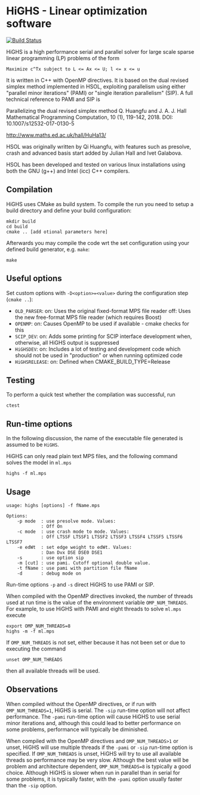 # HiGHS - Linear optimization software

[![Build Status](https://travis-ci.org/ERGO-Code/HiGHS.svg?branch=master)](https://travis-ci.org/ERGO-Code/HiGHS)

HiGHS is a high performance serial and parallel solver for large scale
sparse linear programming (LP) problems of the form

    Maximize c^Tx subject to L <= Ax <= U; l <= x <= u

It is written in C++ with OpenMP directives. It is based on the dual
revised simplex method implemented in HSOL, exploiting parallelism using either "parallel
minor iterations" (PAMI) or "single iteration parallelism" (SIP). A
full technical reference to PAMI and SIP is

Parallelizing the dual revised simplex method
Q. Huangfu and J. A. J. Hall
Mathematical Programming Computation, 10 (1), 119-142, 2018.
DOI: 10.1007/s12532-017-0130-5

http://www.maths.ed.ac.uk/hall/HuHa13/

HSOL was originally written by Qi Huangfu, with features such as
presolve, crash and advanced basis start added by Julian Hall and Ivet
Galabova.

HSOL has been developed and tested on various linux installations
using both the GNU (g++) and Intel (icc) C++ compilers.

Compilation
-----------

HiGHS uses CMake as build system. To compile the run you need to setup
a build directory and define your build configuration:

    mkdir build
    cd build
    cmake .. [add otional parameters here]

Afterwards you may compile the code wrt the set configuration using your
defined build generator, e.g. `make`:

    make

Useful options
--------------

Set custom options with `-D<option>=<value>` during the configuration step (`cmake ..`):

- `OLD_PARSER`: 
    on: Uses the original fixed-format MPS file reader
    off: Uses the new free-format MPS file reader (which requires Boost)
- `OPENMP`:
    on: Causes OpenMP to be used if available - cmake checks for this
- `SCIP_DEV`:
    on: Adds some printing for SCIP interface development when, otherwise, all HiGHS output is suppressed
- `HiGHSDEV`:
    on: Includes a lot of testing and development code which should not be used in "production" or when running optimized code
- `HiGHSRELEASE`:
    on: Defined when CMAKE_BUILD_TYPE=Release

Testing
-------

To perform a quick test whether the compilation was successful, run

    ctest

Run-time options
----------------

In the following discussion, the name of the executable file generated
is assumed to be `HiGHS`.

HiGHS can only read plain text MPS files, and the following command
solves the model in `ml.mps`

    highs -f ml.mps

Usage
-----

```
usage: highs [options] -f fName.mps 

Options:
    -p mode  : use presolve mode. Values:
             : Off On
    -c mode  : use crash mode to mode. Values:
             : Off LTSSF LTSSF1 LTSSF2 LTSSF3 LTSSF4 LTSSF5 LTSSF6 LTSSF7
    -e edWt  : set edge weight to edWt. Values:
             : Dan Dvx DSE DSE0 DSE1
    -s       : use option sip
    -m [cut] : use pami. Cutoff optional double value.
    -t fName : use pami with partition file fName
    -d       : debug mode on
```

Run-time options `-p` and `-s` direct HiGHS to use PAMI or SIP.

When compiled with the OpenMP directives invoked, the number of
threads used at run time is the value of the environment variable
`OMP_NUM_THREADS`. For example, to use HiGHS with PAMI and eight
threads to solve `ml.mps` execute

    export OMP_NUM_THREADS=8
    highs -m -f ml.mps

If `OMP_NUM_THREADS` is not set, either because it has not been set or
due to executing the command

    unset OMP_NUM_THREADS

then all available threads will be used.

Observations
------------

When compiled without the OpenMP directives, or if run with
`OMP_NUM_THREADS=1`, HiGHS is serial. The `-sip` run-time option will not
affect performance. The `-pami` run-time option will cause HiGHS to use
serial minor iterations and, although this could lead to better
performance on some problems, performance will typically be
diminished.

When compiled with the OpenMP directives and `OMP_NUM_THREADS>1` or
unset, HiGHS will use multiple threads if the `-pami` or `-sip` run-time
option is specified. If `OMP_NUM_THREADS` is unset, HiGHS will try to use
all available threads so performance may be very slow. Although the
best value will be problem and architecture dependent,
`OMP_NUM_THREADS=8` is typically a good choice. Although HiGHS is slower
when run in parallel than in serial for some problems, it is typically
faster, with the `-pami` option usually faster than the `-sip` option.
